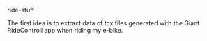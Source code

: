 ride-stuff

The first idea is to extract data of tcx files generated with the Giant RideControll app when riding my e-bike.
